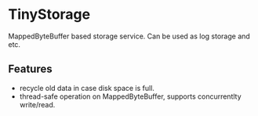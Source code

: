 # TinyStorage

MappedByteBuffer based storage service. Can be used as log storage and etc.

## Features

- recycle old data in case disk space is full.
- thread-safe operation on MappedByteBuffer, supports concurrentlty write/read.
